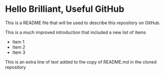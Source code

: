 # Hello Brilliant, Useful GitHub

This is a README file that will be used to describe this
repository on GitHub.

This is a much improved introduction that included a
new list of items

* Item 1
* Item 2
* Item 3

This is an extra line of text added to the copy
of README.md in the cloned repository
